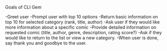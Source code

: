 Goals of CLI Gem

-Greet user
-Prompt user with top 10 options
-Return basic information on top 10 for selected category (rank, title, author)
-Ask user if they would like more information about a specific comic
-Provide detailed information on requested comic (title, author, genre, description, rating score?)
-Ask if they would like to return to the list or view a new category.
-When user is done, say thank you and goodbye to the user.
